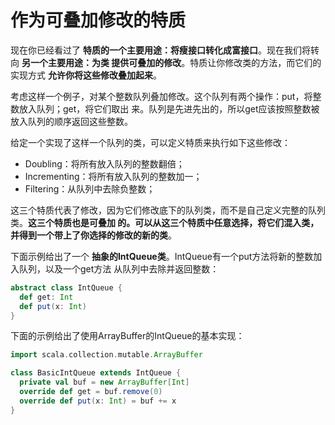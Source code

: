 作为可叠加修改的特质
===================================================================================
现在你已经看过了 **特质的一个主要用途：将瘦接口转化成富接口**。现在我们将转向 **另一个主要用途：为类
提供可叠加的修改**。特质让你修改类的方法，而它们的实现方式 **允许你将这些修改叠加起来**。

考虑这样一个例子，对某个整数队列叠加修改。这个队列有两个操作：put，将整数放入队列；get，将它们取出
来。队列是先进先出的，所以get应该按照整数被放入队列的顺序返回这些整数。

给定一个实现了这样一个队列的类，可以定义特质来执行如下这些修改：
+ Doubling：将所有放入队列的整数翻倍；
+ Incrementing：将所有放入队列的整数加一；
+ Filtering：从队列中去除负整数；

这三个特质代表了修改，因为它们修改底下的队列类，而不是自己定义完整的队列类。**这三个特质也是可叠加
的。可以从这三个特质中任意选择，将它们混入类，并得到一个带上了你选择的修改的新的类**。

下面示例给出了一个 **抽象的IntQueue类**。IntQueue有一个put方法将新的整数加入队列，以及一个get方法
从队列中去除并返回整数：
```scala
abstract class IntQueue {
  def get: Int
  def put(x: Int)
}
```
下面的示例给出了使用ArrayBuffer的IntQueue的基本实现：
```scala
import scala.collection.mutable.ArrayBuffer

class BasicIntQueue extends IntQueue {
  private val buf = new ArrayBuffer[Int]
  override def get = buf.remove(0)
  override def put(x: Int) = buf += x
}
```




